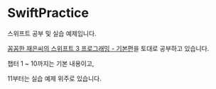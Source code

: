 # SwiftPractice

스위프트 공부 및 실습 예제입니다.

[꼼꼼한 재은씨의 스위프트 3 프로그래밍 - 기본편](https://github.com/sqlpro/swift03-basic)을 토대로 공부하고 있습니다.

챕터 1 ~ 10까지는 기본 내용이고,

11부터는 실습 예제 위주로 있습니다.
